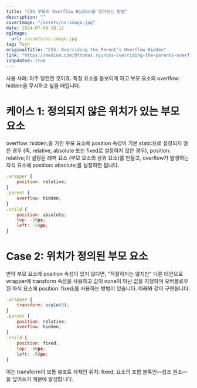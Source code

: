 ```yaml
---
title: "CSS 부모의 Overflow Hidden을 덮어쓰는 방법"
description: ""
coverImage: "/assets/no-image.jpg"
date: 2024-07-09 18:12
ogImage:
  url: /assets/no-image.jpg
tag: Tech
originalTitle: "CSS: Overriding the Parent’s Overflow Hidden"
link: "https://medium.com/@thomas.ryu/css-overriding-the-parents-overflow-hidden-90c75a0e7296"
isUpdated: true
---
```


사용 사례: 아주 당연한 것이죠. 특정 요소를 돋보이게 하고 부모 요소의 overflow: hidden을 무시하고 싶을 때입니다.

# 케이스 1: 정의되지 않은 위치가 있는 부모 요소

overflow: hidden;을 가진 부모 요소에 position 속성이 기본 static으로 설정되지 않은 경우 (즉, relative, absolute 또는 fixed로 설정하지 않은 경우), position: relative;이 설정된 래퍼 요소 (부모 요소의 상위 요소)를 만들고, overflow가 발생하는 자식 요소에 position: absolute;를 설정하면 됩니다.

```js
.wrapper {
    position: relative;
}
.parent {
    overflow: hidden;
}
.child {
    position: absolute;
    top: -50px;
    left: -50px;
}
```

<!-- seedividend - 사각형 -->

<ins class="adsbygoogle"
     style="display:block"
     data-ad-client="ca-pub-4877378276818686"
     data-ad-slot="1898504329"
     data-ad-format="auto"
     data-full-width-responsive="true"></ins>

<script>
     (adsbygoogle = window.adsbygoogle || []).push({});
</script>

# Case 2: 위치가 정의된 부모 요소

만약 부모 요소에 position 속성이 있지 않다면, "적절하지는 않지만" 다른 대안으로 wrapper에 transform 속성을 사용하고 값이 none이 아닌 값을 지정하며 오버플로우된 자식 요소에 position: fixed;를 사용하는 방법이 있습니다. 아래와 같이 구현됩니다:

```js
.wrapper {
    transform: scale(0);
}
.parent {
    position: relative;
    overflow: hidden;
}
.child {
    position: fixed;
    top: -50px;
    left: -50px;
}
```

이는 transform이 보통 뷰포트 자체인 위치: fixed; 요소의 포함 블록인—참조 원소—을 덮어쓰기 때문에 발생합니다.
